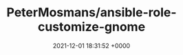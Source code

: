 ---
title: "PeterMosmans/ansible-role-customize-gnome"
link: "https://github.com/PeterMosmans/ansible-role-customize-gnome"
date: "2021-12-01 18:31:52 +0000"
description: "Ansible role that customizes the GNOME desktop. It installs fonts and GNOME extensions from packages or zip files, copies files like desktop backgrounds and GNOME shell tweaks to a host, and modifies user settings."
category: "github"
---